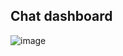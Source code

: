 ## Chat dashboard
![image](https://user-images.githubusercontent.com/48004588/154941293-7bc185b7-046e-4897-949c-37bc70d9555a.png)
